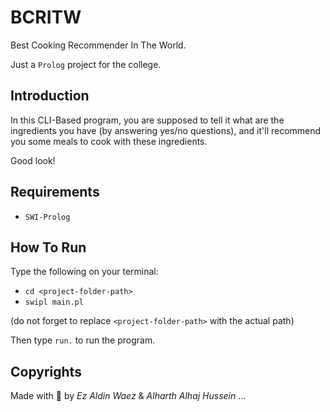 # BCRITW

Best Cooking Recommender In The World.

Just a `Prolog` project for the college.

## Introduction

In this CLI-Based program, you are supposed to tell it what are the ingredients you have (by answering yes/no questions), and it'll recommend you some meals to cook with these ingredients.

Good look!

## Requirements

- `SWI-Prolog`

## How To Run

Type the following on your terminal:

- ```cd <project-folder-path>```
- ```swipl main.pl```

(do not forget to replace `<project-folder-path>` with the actual path)

Then type `run.` to run the program.

## Copyrights

Made with 🤍 by *Ez Aldin Waez* & *Alharth Alhaj Hussein* ...
